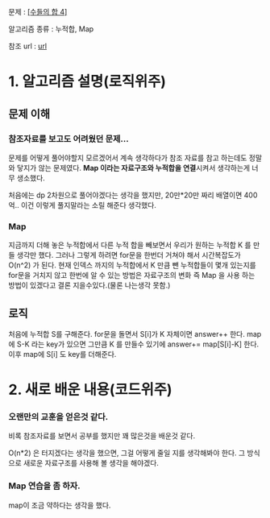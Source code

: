 문제 : [](https://www.acmicpc.net/problem/14891)[[수들의 합 4]](https://www.acmicpc.net/problem/2015)

알고리즘 종류 : 누적합, Map

참조 url : [url](https://mangu.tistory.com/100)

# 1. 알고리즘 설명(로직위주)

## 문제 이해

### 참조자료를 보고도 어려웠던 문제...

문제를 어떻게 풀어야할지 모르겠어서 계속 생각하다가 참조 자료를 참고 하는데도 정말 와 닿지가 않는 문제였다. **Map 이라는 자료구조와 누적합을 연결**시켜서 생각하는게 너무 생소했다.

처음에는 dp 2차원으로 풀어야겠다는 생각을 했지만, 20만*20만 짜리 배열이면 400억.. 이건 이렇게 풀지말라는 소릴 해준다 생각했다.

### Map

지금까지 더해 놓은 누적합에서 다른 누적 합을 빼보면서 우리가 원하는 누적합 K 를 만들 생각만 했다. 그러나 그렇게 하려면 for문을 한번더 거쳐야 해서 시간복잡도가 O(n^2) 가 된다. 현재 인덱스 까지의 누적합에서 K 만큼 뺀 누적합들이 몇개 있는지를 for문을 거치지 않고 한번에 알 수 있는 방법은 자료구조의 변화 즉 Map 을 사용 하는 방법이 있겠다고 결론 지을수있다.(물론 나는생각 못함.)

## 로직

처음에 누적합 S를 구해준다. for문을 돌면서 S[i]가 K 자체이면 answer++ 한다. map에 S-K 라는 key가 있으면 그만큼 K 를 만들수 있기에 answer+= map[S[i]-K] 한다. 이후 map에 S[i] 도 key를 더해준다.

# 2. 새로 배운 내용(코드위주)

### 오랜만의 교훈을 얻은것 같다.

비록 참조자료를 보면서 공부를 했지만 꽤 많은것을 배운것 같다.

O(n*2) 은 터지겠다는 생각을 했으면, 그걸 어떻게 줄일 지를 생각해봐야 한다. 그 방식으로 새로운 자료구조를 사용해 볼 생각을 해야겠다.

### Map 연습을 좀 하자.

map이 조금 약하다는 생각을 했다.